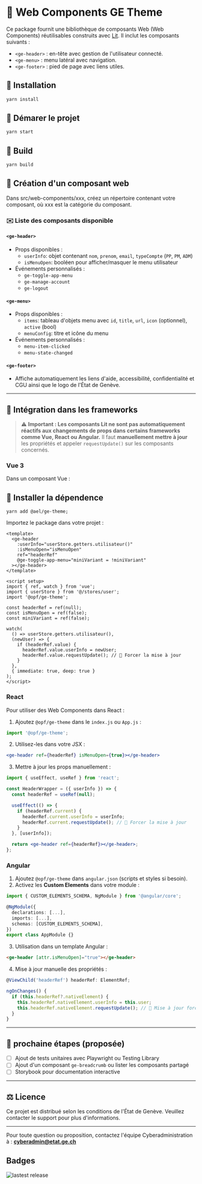 # 🌟 Web Components GE Theme

Ce package fournit une bibliothèque de composants Web (Web Components) réutilisables construits avec [Lit](https://lit.dev). Il inclut les composants suivants :

- `<ge-header>` : en-tête avec gestion de l'utilisateur connecté.
- `<ge-menu>` : menu latéral avec navigation.
- `<ge-footer>` : pied de page avec liens utiles.

## 📁 Installation

```bash
yarn install 
```
## 🚀 Démarer le projet

```bash
yarn start
```

## 🚀 Build

```bash
yarn build
```

## 📁 Création d'un composant web

Dans src/web-components/xxx, créez un répertoire contenant votre composant, où xxx est la catégorie du composant.

### ✉️ Liste des composants disponible

#### `<ge-header>`
- Props disponibles :
    - `userInfo`: objet contenant `nom`, `prenom`, `email`, `typeCompte` (`PP`, `PM`, `ADM`)
    - `isMenuOpen`: booléen pour afficher/masquer le menu utilisateur
- Événements personnalisés :
    - `ge-toggle-app-menu`
    - `ge-manage-account`
    - `ge-logout`

#### `<ge-menu>`
- Props disponibles :
    - `items`: tableau d'objets menu avec `id`, `title`, `url`, `icon` (optionnel), `active` (bool)
    - `menuConfig`: titre et icône du menu
- Événements personnalisés :
    - `menu-item-clicked`
    - `menu-state-changed`

#### `<ge-footer>`
- Affiche automatiquement les liens d'aide, accessibilité, confidentialité et CGU ainsi que le logo de l'État de Genève.

---

## 💚 Intégration dans les frameworks

> ⚠️ **Important : Les composants Lit ne sont pas automatiquement réactifs aux changements de props dans certains frameworks comme Vue, React ou Angular.**
> Il faut **manuellement mettre à jour** les propriétés et appeler `requestUpdate()` sur les composants concernés.


### Vue 3

Dans un composant Vue :

## 📄 Installer la dépendence

```yarn
yarn add @ael/ge-theme;
```

Importez le package dans votre projet :

```vue
<template>
  <ge-header
    :userInfo="userStore.getters.utilisateur()"
    :isMenuOpen="isMenuOpen"
    ref="headerRef"
    @ge-toggle-app-menu="miniVariant = !miniVariant"
  ></ge-header>
</template>

<script setup>
import { ref, watch } from 'vue';
import { userStore } from '@/stores/user';
import '@opf/ge-theme';

const headerRef = ref(null);
const isMenuOpen = ref(false);
const miniVariant = ref(false);

watch(
  () => userStore.getters.utilisateur(),
  (newUser) => {
    if (headerRef.value) {
      headerRef.value.userInfo = newUser;
      headerRef.value.requestUpdate(); // 🔁 Forcer la mise à jour
    }
  },
  { immediate: true, deep: true }
);
</script>
```

### React

Pour utiliser des Web Components dans React :

1. Ajoutez `@opf/ge-theme` dans le `index.js` ou `App.js` :

```jsx
import '@opf/ge-theme';
```

2. Utilisez-les dans votre JSX :

```jsx
<ge-header ref={headerRef} isMenuOpen={true}></ge-header>
```

3. Mettre à jour les props manuellement :

```jsx
import { useEffect, useRef } from 'react';

const HeaderWrapper = ({ userInfo }) => {
  const headerRef = useRef(null);

  useEffect(() => {
    if (headerRef.current) {
      headerRef.current.userInfo = userInfo;
      headerRef.current.requestUpdate(); // 🔁 Forcer la mise à jour
    }
  }, [userInfo]);

  return <ge-header ref={headerRef}></ge-header>;
};
```

### Angular

1. Ajoutez `@opf/ge-theme` dans `angular.json` (scripts et styles si besoin).
2. Activez les **Custom Elements** dans votre module :

```ts
import { CUSTOM_ELEMENTS_SCHEMA, NgModule } from '@angular/core';

@NgModule({
  declarations: [...],
  imports: [...],
  schemas: [CUSTOM_ELEMENTS_SCHEMA],
})
export class AppModule {}
```

3. Utilisation dans un template Angular :

```html
<ge-header [attr.isMenuOpen]="true"></ge-header>
```

4. Mise à jour manuelle des propriétés :

```ts
@ViewChild('headerRef') headerRef: ElementRef;

ngOnChanges() {
  if (this.headerRef?.nativeElement) {
    this.headerRef.nativeElement.userInfo = this.user;
    this.headerRef.nativeElement.requestUpdate(); // 🔁 Mise à jour forcée
  }
}
```

---

## 📆 prochaine étapes (proposée)

- [ ] Ajout de tests unitaires avec Playwright ou Testing Library
- [ ] Ajout d'un composant `ge-breadcrumb` ou lister les composants partagé
- [ ] Storybook pour documentation interactive

---

## ⚖️ Licence

Ce projet est distribué selon les conditions de l'État de Genève. Veuillez contacter le support pour plus d'informations.

---

Pour toute question ou proposition, contactez l'équipe Cyberadministration à : **cyberadmin@etat.ge.ch**


## Badges
![lastest release](https://git.devops.etat-ge.ch/gitlab/ACCES_RESTREINT/3417_espace_numerique_usager/widget-front/-/badges/release.svg)
